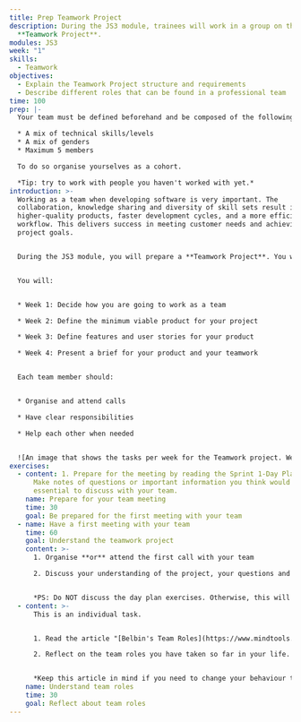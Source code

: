 ```yaml
---
title: Prep Teamwork Project
description: During the JS3 module, trainees will work in a group on the
  **Teamwork Project**.
modules: JS3
week: "1"
skills:
  - Teamwork
objectives:
  - Explain the Teamwork Project structure and requirements
  - Describe different roles that can be found in a professional team
time: 100
prep: |-
  Your team must be defined beforehand and be composed of the following:

  * A mix of technical skills/levels
  * A mix of genders
  * Maximum 5 members

  To do so organise yourselves as a cohort.

  *Tip: try to work with people you haven't worked with yet.*
introduction: >-
  Working as a team when developing software is very important. The
  collaboration, knowledge sharing and diversity of skill sets result in
  higher-quality products, faster development cycles, and a more efficient
  workflow. This delivers success in meeting customer needs and achieving
  project goals.


  During the JS3 module, you will prepare a **Teamwork Project**. You will be assigned to a team by the volunteers. You will work as a team on a **fictional digital product for a fictional client**. You are not going to do any coding. This project aims to improve your teamwork skills. You will learn how to get prepared for a product before the software development phase.


  You will:


  * Week 1: Decide how you are going to work as a team

  * Week 2: Define the minimum viable product for your project

  * Week 3: Define features and user stories for your product

  * Week 4: Present a brief for your product and your teamwork


  Each team member should:


  * Organise and attend calls

  * Have clear responsibilities

  * Help each other when needed


  ![An image that shows the tasks per week for the Teamwork project. Week 1: Tech roles, Team goals, project board and product ideas. Week 2: Tech product, requirements, resolving conflicts. Week 3: MVP, Feature & user story, Team dynamics. Week 4: Presentations and retrospective](teamwork-project.png "Teamwork Project")
exercises:
  - content: 1. Prepare for the meeting by reading the Sprint 1-Day Plan yourself.
      Make notes of questions or important information you think would be
      essential to discuss with your team.
    name: Prepare for your team meeting
    time: 30
    goal: Be prepared for the first meeting with your team
  - name: Have a first meeting with your team
    time: 60
    goal: Understand the teamwork project
    content: >-
      1. Organise **or** attend the first call with your team

      2. Discuss your understanding of the project, your questions and what you think you as a team should prepare for.


      *PS: Do NOT discuss the day plan exercises. Otherwise, this will disrupt the lesson.*
  - content: >-
      This is an individual task.


      1. Read the article "[Belbin's Team Roles](https://www.mindtools.com/pages/article/newLDR_83.htm)" and watch the video. 

      2. Reflect on the team roles you have taken so far in your life. 


      *Keep this article in mind if you need to change your behaviour to help your team perform better during the project.*
    name: Understand team roles
    time: 30
    goal: Reflect about team roles
---
```

